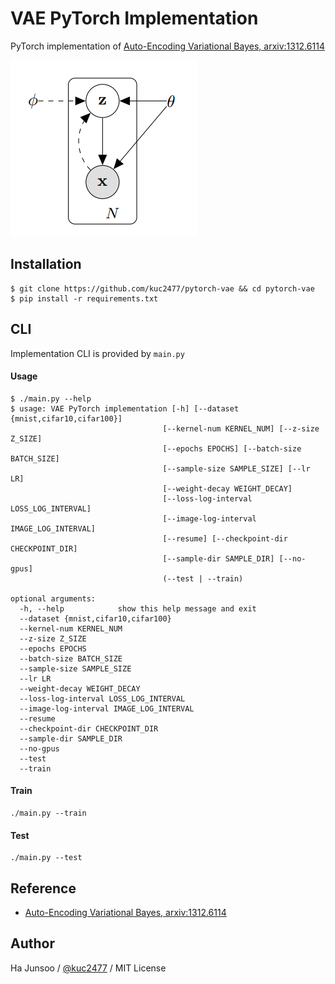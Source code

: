 # VAE PyTorch Implementation

PyTorch implementation of [Auto-Encoding Variational Bayes, arxiv:1312.6114](https://arxiv.org/abs/1312.6114)

![vae-graphical-model](./arts/vae.png)


## Installation

```
$ git clone https://github.com/kuc2477/pytorch-vae && cd pytorch-vae
$ pip install -r requirements.txt
```


## CLI

Implementation CLI is provided by `main.py`

#### Usage
```
$ ./main.py --help
$ usage: VAE PyTorch implementation [-h] [--dataset {mnist,cifar10,cifar100}]
                                  [--kernel-num KERNEL_NUM] [--z-size Z_SIZE]
                                  [--epochs EPOCHS] [--batch-size BATCH_SIZE]
                                  [--sample-size SAMPLE_SIZE] [--lr LR]
                                  [--weight-decay WEIGHT_DECAY]
                                  [--loss-log-interval LOSS_LOG_INTERVAL]
                                  [--image-log-interval IMAGE_LOG_INTERVAL]
                                  [--resume] [--checkpoint-dir CHECKPOINT_DIR]
                                  [--sample-dir SAMPLE_DIR] [--no-gpus]
                                  (--test | --train)

optional arguments:
  -h, --help            show this help message and exit
  --dataset {mnist,cifar10,cifar100}
  --kernel-num KERNEL_NUM
  --z-size Z_SIZE
  --epochs EPOCHS
  --batch-size BATCH_SIZE
  --sample-size SAMPLE_SIZE
  --lr LR
  --weight-decay WEIGHT_DECAY
  --loss-log-interval LOSS_LOG_INTERVAL
  --image-log-interval IMAGE_LOG_INTERVAL
  --resume
  --checkpoint-dir CHECKPOINT_DIR
  --sample-dir SAMPLE_DIR
  --no-gpus
  --test
  --train
```

#### Train
```
./main.py --train
```

#### Test
```
./main.py --test
```


## Reference
- [Auto-Encoding Variational Bayes, arxiv:1312.6114](https://arxiv.org/abs/1312.6114)


## Author
Ha Junsoo / [@kuc2477](https://github.com/kuc2477) / MIT License
